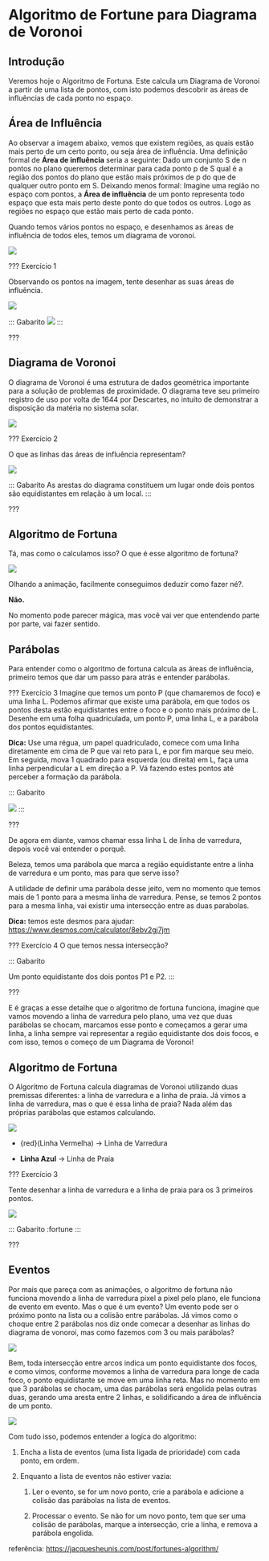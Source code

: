 Algoritmo de Fortune para Diagrama de Voronoi
======

Introdução
---------

Veremos hoje o Algoritmo de Fortuna. Este calcula um Diagrama de Voronoi a partir de uma lista de pontos, com isto podemos descobrir as áreas de influências de cada ponto no espaço.

Área de Influência
---------

Ao observar a imagem abaixo, vemos que existem regiões, as quais estão mais perto de um certo ponto, ou seja área de influência. Uma definição formal de **Área de influência** seria a seguinte: Dado um conjunto S de n pontos no plano queremos determinar para cada ponto p de S qual é a região dos pontos do plano que estão mais próximos de p do que de qualquer outro ponto em S. 
Deixando menos formal: Imagine uma região no espaço com pontos, a **Área de influência** de um ponto representa todo espaço que esta mais perto deste ponto do que todos os outros. Logo as regiões no espaço que estão mais perto de cada ponto.

Quando temos vários pontos no espaço, e desenhamos as áreas de influência de todos eles, temos um diagrama de voronoi.

![](voronoi.png)

??? Exercício 1

Observando os pontos na imagem, tente desenhar as suas áreas de influência.

![](ex1.png)

::: Gabarito
![](ex1-gabarito.png)
:::

???

Diagrama de Voronoi
---------
O diagrama de Voronoi é uma estrutura de dados geométrica importante para a solução de problemas de proximidade. O diagrama teve seu primeiro registro de uso por volta de 1644 por Descartes, no intuito de demonstrar a disposição da matéria no sistema solar.

![](descartes.jpg)

??? Exercício 2

O que as linhas das áreas de influência representam?

![](voronoi.png)

::: Gabarito
As arestas do diagrama constituem um lugar onde dois pontos são equidistantes em relação à um local.
:::

???

Algoritmo de Fortuna
---------
Tá, mas como o calculamos isso? O que é esse algoritmo de fortuna?

![](Fortunes-algorithm-slowed.gif)


Olhando a animação, facilmente conseguimos deduzir como fazer né?. 

**Não.**

No momento pode parecer mágica, mas você vai ver que entendendo parte por parte, vai fazer sentido.



Parábolas
---------
Para entender como o algoritmo de fortuna calcula as áreas de influência, primeiro temos que dar um passo para atrás e entender parábolas.


??? Exercício 3
Imagine que temos um ponto P (que chamaremos de foco) e uma linha L. Podemos afirmar que existe uma parábola, em que todos os pontos desta estão equidistantes entre o foco e o ponto mais próximo de L.
Desenhe em uma folha quadriculada, um ponto P, uma linha L, e a parábola dos pontos equidistantes.



**Dica:** Use uma régua, um papel quadriculado, comece com uma linha diretamente em cima de P que vai reto para L, e por fim marque seu meio. Em seguida, mova 1 quadrado para esquerda (ou direita) em L, faça uma linha perpendicular a L em direção a P. Vá fazendo estes pontos até perceber a formação da parábola.


::: Gabarito

![](Parabula.png)
:::

???

De agora em diante, vamos chamar essa linha L de linha de varredura, depois você vai entender o porquê.

Beleza, temos uma parábola que marca a região equidistante entre a linha de varredura e um ponto, mas para que serve isso?

A utilidade de definir uma parábola desse jeito, vem no momento que temos mais de 1 ponto para a mesma linha de varredura. Pense, se temos 2 pontos para a mesma linha,
vai existir uma intersecção entre as duas parabolas. 

**Dica:** temos este desmos para ajudar: https://www.desmos.com/calculator/8ebv2gj7jm

??? Exercício 4
O que temos nessa intersecção? 

::: Gabarito

Um ponto equidistante dos dois pontos P1 e P2.
:::

???

E é graças a esse detalhe que o algoritmo de fortuna funciona, imagine que vamos movendo a linha de varredura pelo plano, uma vez que duas parábolas se chocam, marcamos esse ponto e começamos a gerar uma linha, a linha sempre vai representar a região equidistante dos dois focos, e com isso, temos o começo de um Diagrama de Voronoi!


Algoritmo de Fortuna
---------
O Algoritmo de Fortuna calcula diagramas de Voronoi utilizando duas premissas diferentes: a linha de varredura e a linha de praia. Já vimos a linha de varredura, mas o que é essa linha de praia? 
Nada além das próprias parábolas que estamos calculando.

![](linhas-do-fortune.png)

* {red}(Linha Vermelha) -> Linha de Varredura

* **Linha Azul** -> Linha de Praia

??? Exercício 3

Tente desenhar a linha de varredura e a linha de praia para os 3 primeiros pontos.




![](/fortune/fortune01.drawio.png)

::: Gabarito
:fortune
:::

???

Eventos
---------
Por mais que pareça com as animações, o algoritmo de fortuna não funciona movendo a linha de varredura pixel a pixel pelo plano, ele funciona de evento em evento. Mas o que é um evento? Um evento pode ser o próximo ponto na lista ou a colisão entre parábolas. Já vimos como o choque entre 2 parábolas nos diz onde comecar a desenhar as linhas do diagrama de vonoroi, mas como fazemos com 3 ou mais parábolas? 

![](removal_before.png)

 Bem, toda intersecção entre arcos indica um ponto equidistante dos focos, e como vimos, conforme movemos a linha de varredura para longe de cada foco, o ponto equidistante se move em uma linha reta. Mas no momento em que 3 parábolas se chocam, uma das parábolas será engolida pelas outras duas, gerando uma aresta entre 2 linhas, e solidificando a área de influência de um ponto.

![](removal_after.png)


Com tudo isso, podemos entender a logica do algoritmo:

1. Encha a lista de eventos (uma lista ligada de prioridade) com cada ponto, em ordem.

2. Enquanto a lista de eventos não estiver vazia:

    1. Ler o evento, se for um novo ponto, crie a parábola e adicione a colisão das parábolas na lista de eventos.

    2. Processar o evento. Se não for um novo ponto, tem que ser uma colisão de parábolas, marque a intersecção, crie a linha, e remova a parábola engolida.





referência: https://jacquesheunis.com/post/fortunes-algorithm/